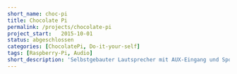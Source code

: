 ```yaml
---
short_name: choc-pi
title: Chocolate Pi
permalink: /projects/chocolate-pi
project_start:   2015-10-01 
status: abgeschlossen
categories: [ChocolatePi, Do-it-your-self]
tags: [Raspberry-Pi, Audio]
short_description: 'Selbstgebauter Lautsprecher mit AUX-Eingang und Spotify-Support.'
---
```



